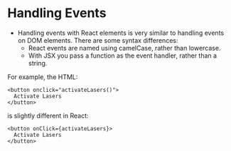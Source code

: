 # Handling Events

- Handling events with React elements is very similar to handling events on DOM elements.
  There are some syntax differences:
  - React events are named using camelCase, rather than lowercase.
  - With JSX you pass a function as the event handler, rather than a string.

For example, the HTML:

```
<button onclick="activateLasers()">
  Activate Lasers
</button>
```

is slightly different in React:

```
<button onClick={activateLasers}>
  Activate Lasers
</button>
```
